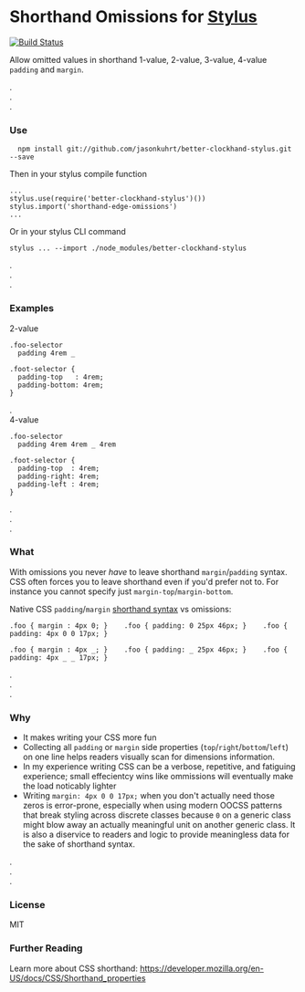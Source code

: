 # Shorthand Omissions for [Stylus](http://learnboost.github.com/stylus/)
[![Build Status](https://travis-ci.org/jasonkuhrt/better-clockhand-stylus.png)](https://travis-ci.org/jasonkuhrt/better-clockhand-stylus)

Allow omitted values in shorthand 1-value, 2-value, 3-value, 4-value `padding` and `margin`.

.  
.  
.  

### Use
```
  npm install git://github.com/jasonkuhrt/better-clockhand-stylus.git --save
```

Then in your stylus compile function

```
...
stylus.use(require('better-clockhand-stylus')())
stylus.import('shorthand-edge-omissions')
...
```

Or in your stylus CLI command
```
stylus ... --import ./node_modules/better-clockhand-stylus
```

.  
.  
.  

### Examples
2-value
```
.foo-selector
  padding 4rem _
```
```  
.foot-selector {
  padding-top   : 4rem;
  padding-bottom: 4rem;
}
```

.  
4-value

```
.foo-selector
  padding 4rem 4rem _ 4rem
```
```
.foot-selector {
  padding-top  : 4rem;
  padding-right: 4rem;
  padding-left : 4rem;
}
```

.  
.  
.  

### What

With omissions you never *have* to leave shorthand `margin`/`padding` syntax. CSS often forces you to leave shorthand even if you'd prefer not to. For instance you cannot specify just `margin-top`/`margin-bottom`.

Native CSS `padding`/`margin` [shorthand syntax](https://developer.mozilla.org/en-US/docs/CSS/Shorthand_properties) vs omissions:
```
.foo { margin : 4px 0; }    .foo { padding: 0 25px 46px; }    .foo { padding: 4px 0 0 17px; }
```
```
.foo { margin : 4px _; }    .foo { padding: _ 25px 46px; }    .foo { padding: 4px _ _ 17px; }
```

.  
.  
.  

### Why
- It makes writing your CSS more fun
- Collecting all `padding` or `margin` side properties (`top`/`right`/`bottom`/`left`) on one line helps readers visually scan for dimensions information. 
- In my experience writing CSS can be a verbose, repetitive, and fatiguing experience; small effecientcy wins like ommissions will eventually make the load noticably lighter
- Writing `margin: 4px 0 0 17px;` when you don't actually need those zeros is error-prone, especially when using modern OOCSS patterns that break styling across discrete classes because `0` on a generic class might blow away an actually meaningful unit on another generic class. It is also a diservice to readers and logic to provide meaningless data for the sake of shorthand syntax.

.  
.  
.  

### License

MIT

### Further Reading

Learn more about CSS shorthand: https://developer.mozilla.org/en-US/docs/CSS/Shorthand_properties
